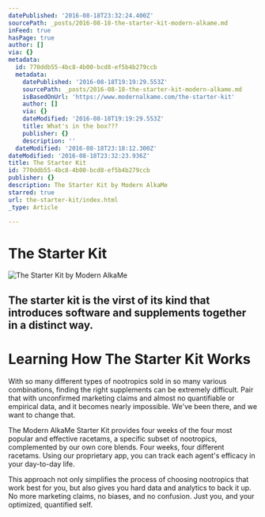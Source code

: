 ```yaml
---
datePublished: '2016-08-18T23:32:24.400Z'
sourcePath: _posts/2016-08-18-the-starter-kit-modern-alkame.md
inFeed: true
hasPage: true
author: []
via: {}
metadata:
  id: 770ddb55-4bc8-4b00-bcd8-ef5b4b279ccb
  metadata:
    datePublished: '2016-08-18T19:19:29.553Z'
    sourcePath: _posts/2016-08-18-the-starter-kit-modern-alkame.md
    isBasedOnUrl: 'https://www.modernalkame.com/the-starter-kit'
    author: []
    via: {}
    dateModified: '2016-08-18T19:19:29.553Z'
    title: What's in the box???
    publisher: {}
    description: ''
  dateModified: '2016-08-18T23:18:12.300Z'
dateModified: '2016-08-18T23:32:23.936Z'
title: The Starter Kit
id: 770ddb55-4bc8-4b00-bcd8-ef5b4b279ccb
publisher: {}
description: The Starter Kit by Modern AlkaMe
starred: true
url: the-starter-kit/index.html
_type: Article

---
```

# The Starter Kit
![The Starter Kit by Modern AlkaMe](https://the-grid-user-content.s3-us-west-2.amazonaws.com/7a40af49-12a9-470f-b539-148b672602a8.jpg)

## The starter kit is the virst of its kind that introduces software and supplements together in a distinct way.

# Learning How The Starter Kit Works

With so many different types of nootropics sold in so many various combinations, finding the right supplements can be extremely difficult. Pair that with unconfirmed marketing claims and almost no quantifiable or empirical data, and it becomes nearly impossible. We've been there, and we want to change that.

The Modern AlkaMe Starter Kit provides four weeks of the four most popular and effective racetams, a specific subset of nootropics, complemented by our own core blends. Four weeks, four different racetams. Using our proprietary app, you can track each agent's efficacy in your day-to-day life.

This approach not only simplifies the process of choosing nootropics that work best for you, but also gives you hard data and analytics to back it up. No more marketing claims, no biases, and no confusion. Just you, and your optimized, quantified self.